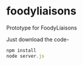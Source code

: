 # foodyliaisons
Prototype for FoodyLiaisons 

Just download the code-

```javascript
npm install
node server.js
```
